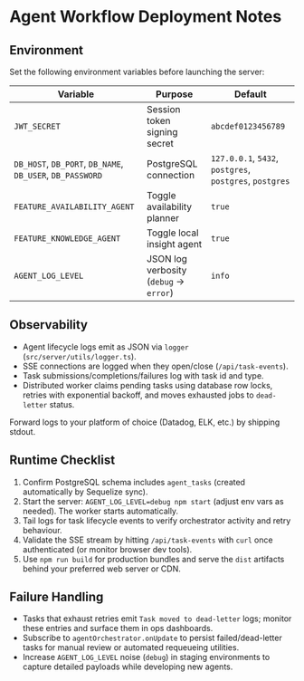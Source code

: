# Agent Workflow Deployment Notes

## Environment
Set the following environment variables before launching the server:

| Variable | Purpose | Default |
| --- | --- | --- |
| `JWT_SECRET` | Session token signing secret | `abcdef0123456789` |
| `DB_HOST`, `DB_PORT`, `DB_NAME`, `DB_USER`, `DB_PASSWORD` | PostgreSQL connection | `127.0.0.1`, `5432`, `postgres`, `postgres`, `postgres` |
| `FEATURE_AVAILABILITY_AGENT` | Toggle availability planner | `true` |
| `FEATURE_KNOWLEDGE_AGENT` | Toggle local insight agent | `true` |
| `AGENT_LOG_LEVEL` | JSON log verbosity (`debug` → `error`) | `info` |

## Observability
- Agent lifecycle logs emit as JSON via `logger` (`src/server/utils/logger.ts`).
- SSE connections are logged when they open/close (`/api/task-events`).
- Task submissions/completions/failures log with task id and type.
- Distributed worker claims pending tasks using database row locks, retries with exponential backoff, and moves exhausted jobs to `dead-letter` status.

Forward logs to your platform of choice (Datadog, ELK, etc.) by shipping stdout.

## Runtime Checklist
1. Confirm PostgreSQL schema includes `agent_tasks` (created automatically by Sequelize sync).
2. Start the server: `AGENT_LOG_LEVEL=debug npm start` (adjust env vars as needed). The worker starts automatically.
3. Tail logs for task lifecycle events to verify orchestrator activity and retry behaviour.
4. Validate the SSE stream by hitting `/api/task-events` with `curl` once authenticated (or monitor browser dev tools).
5. Use `npm run build` for production bundles and serve the `dist` artifacts behind your preferred web server or CDN.

## Failure Handling
- Tasks that exhaust retries emit `Task moved to dead-letter` logs; monitor these entries and surface them in ops dashboards.
- Subscribe to `agentOrchestrator.onUpdate` to persist failed/dead-letter tasks for manual review or automated requeueing utilities.
- Increase `AGENT_LOG_LEVEL` noise (`debug`) in staging environments to capture detailed payloads while developing new agents.
